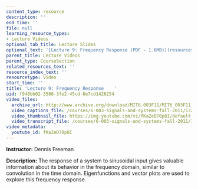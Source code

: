 ```yaml
---
content_type: resource
description: ''
end_time: ''
file: null
learning_resource_types:
- Lecture Videos
optional_tab_title: Lecture Slides
optional_text: '[Lecture 9: Frequency Response (PDF - 1.6MB)](resources/mit6_003f11_lec09)'
parent_title: Lecture Videos
parent_type: CourseSection
related_resources_text: ''
resource_index_text: ''
resourcetype: Video
start_time: ''
title: 'Lecture 9: Frequency Response    '
uid: f948bb02-3586-3fe2-45cd-8e7cd1426254
video_files:
  archive_url: http://www.archive.org/download/MIT6.003F11/MIT6_003F11_lec09_300k.mp4
  video_captions_file: /courses/6-003-signals-and-systems-fall-2011/132d4c16c39a58afb5f84ba01f1fb26e_fKaZeD70p8I.vtt
  video_thumbnail_file: https://img.youtube.com/vi/fKaZeD70p8I/default.jpg
  video_transcript_file: /courses/6-003-signals-and-systems-fall-2011/18338f7eb06b1ad87b319e4d6b4e9ac8_fKaZeD70p8I.pdf
video_metadata:
  youtube_id: fKaZeD70p8I
---
```


**Instructor:** Dennis Freeman

**Description:** The response of a system to sinusoidal input gives valuable information about its behavior in the frequency domain, similar to convolution in the time domain. Eigenfunctions and vector plots are used to explore this frequency response.